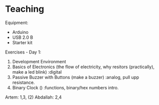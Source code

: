 # Teaching

Equipment:
* Arduino
* USB 2.0 B
* Starter kit


Exercises - Day 1:
1. Development Environment
2. Basics of Electronics (the flow of electricity, why resitors (practically), make a led blink) :digital
3. Passive Buzzer with Buttons (make a buzzer) :analog, pull upp resistance.
4. Binary Clock () :functions, binary/hex numbers intro.

Artem: 1,3, (2)
Abdallah: 2,4
